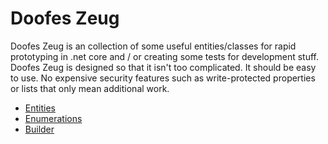 # Doofes Zeug

Doofes Zeug is an collection of some useful entities/classes for rapid prototyping in .net core
and / or creating some tests for development stuff. Doofes Zeug is designed so that it isn't too complicated. 
It should be easy to use. No expensive security features such as write-protected properties or lists that 
only mean additional work.

- [Entities](./Generated/Entities)
- [Enumerations](./Generated/Enumerations)
- [Builder](./Generated/Builder)
